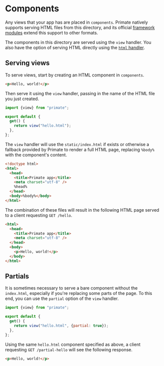 # Components

Any views that your app has are placed in `components`. Primate natively
supports serving HTML files from this directory, and its official [framework
modules](/modules/frameworks) extend this support to other formats.

The components in this directory are served using the `view` handler. You also
have the option of serving HTML directly using the
[`html` handler](/guide/handling-requests#html).

## Serving views

To serve views, start by creating an HTML component in `components`.

```html caption=components/hello.html
<p>Hello, world!</p>
```

Then serve it using the `view` handler, passing in the name of the HTML file
you just created.

```js caption=routes/hello.js
import {view} from "primate";

export default {
  get() {
    return view("hello.html");
  },
};
```

The `view` handler will use the `static/index.html` if exists or otherwise a
fallback provided by Primate to render a full HTML page, replacing `%body%`
with the component's content.

```html caption=static/index.html (default)
<!doctype html>
<html>
  <head>
    <title>Primate app</title>
    <meta charset="utf-8" />
    %head%
  </head>
  <body>%body%</body>
</html>
```

The combination of these files will result in the following HTML page served to
a client requesting `GET /hello`.

```html caption=response body at GET /hello
<html>
  <head>
    <title>Primate app</title>
    <meta charset="utf-8" />
  </head>
  <body>
    <p>Hello, world!</p>
  </body>
</html>
```

## Partials

It is sometimes necessary to serve a bare component without the `index.html`,
especially if you're replacing some parts of the page. To this end, you can use
the `partial` option of the `view` handler.

```js caption=routes/partial-hello.js
import {view} from "primate";

export default {
  get() {
    return view("hello.html", {partial: true});
  },
};
```

Using the same `hello.html` component specified as above, a client requesting
`GET /partial-hello` will see the following response.

```html caption=response body at GET /partial-hello
<p>Hello, world!</p>
```
